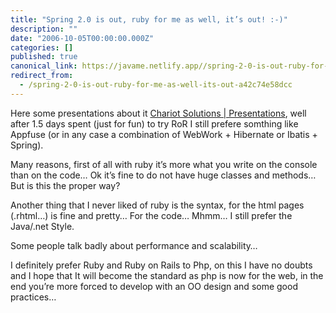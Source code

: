 ```yaml
---
title: "Spring 2.0 is out, ruby for me as well, it’s out! :-)"
description: ""
date: "2006-10-05T00:00:00.000Z"
categories: []
published: true
canonical_link: https://javame.netlify.app//spring-2-0-is-out-ruby-for-me-as-well-its-out-a42c74e58dcc
redirect_from:
  - /spring-2-0-is-out-ruby-for-me-as-well-its-out-a42c74e58dcc
---
```


Here some presentations about it [Chariot Solutions | Presentations](http://www.chariotsolutions.com/javalab/presentations.jsp), well after 1.5 days spent (just for fun) to try RoR I still prefere somthing like Appfuse (or in any case a combination of WebWork + Hibernate or Ibatis + Spring).

Many reasons, first of all with ruby it’s more what you write on the console than on the code… Ok it’s fine to do not have huge classes and methods… But is this the proper way?

Another thing that I never liked of ruby is the syntax, for the html pages (.rhtml…) is fine and pretty… For the code… Mhmm… I still prefer the Java/.net Style.

Some people talk badly about performance and scalability…

I definitely prefer Ruby and Ruby on Rails to Php, on this I have no doubts and I hope that It will become the standard as php is now for the web, in the end you’re more forced to develop with an OO design and some good practices…
